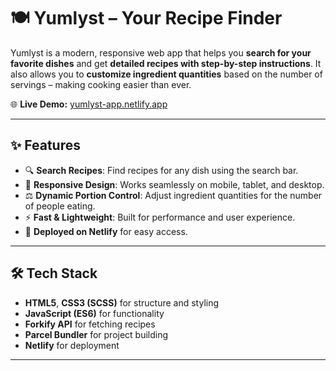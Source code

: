 # 🍽️ Yumlyst – Your Recipe Finder

Yumlyst is a modern, responsive web app that helps you **search for your favorite dishes** and get **detailed recipes with step-by-step instructions**. It also allows you to **customize ingredient quantities** based on the number of servings – making cooking easier than ever.

🌐 **Live Demo:** [yumlyst-app.netlify.app](https://yumlyst-app.netlify.app)

---

## ✨ Features
- 🔍 **Search Recipes**: Find recipes for any dish using the search bar.
- 📱 **Responsive Design**: Works seamlessly on mobile, tablet, and desktop.
- ⚖️ **Dynamic Portion Control**: Adjust ingredient quantities for the number of people eating.
- ⚡ **Fast & Lightweight**: Built for performance and user experience.
- 🚀 **Deployed on Netlify** for easy access.

---

## 🛠️ Tech Stack
- **HTML5**, **CSS3 (SCSS)** for structure and styling
- **JavaScript (ES6)** for functionality
- **Forkify API** for fetching recipes
- **Parcel Bundler** for project building
- **Netlify** for deployment

---
